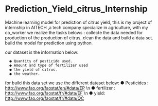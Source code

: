 # Prediction_Yield_citrus_Internship
Machine learning model for prediction of  citrus yield, this is my project of internship in AITECH ,a tech company specialize in agriculture, 
with my co_worker we  realize the tasks belows :
  collecte the data needed for production of the production of citrus,
  clean the data and build a data set.
  build the model for prediction using python.

our dataset is the information below:

      ● Quantity of pesticide used. 
      ● Amount and type of fertilizer used 
      ● the yield of citrus.
      ● the weather.

for build this data set we use the different dataset below:
      ● Pesticides : http://www.fao.org/faostat/en/#data/EP \n
      ● fertilizer : http://www.fao.org/faostat/fr/#data/EF \n
      ● yield: http://www.fao.org/faostat/fr/#data/QC
    


